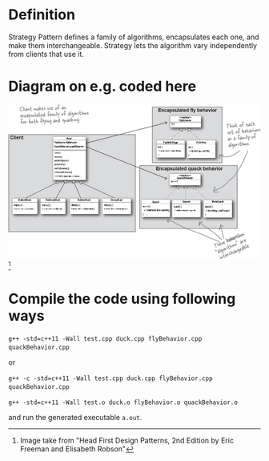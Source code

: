 # Definition
Strategy Pattern defines a family of algorithms, encapsulates each one, and make them interchangeable. Strategy lets the algorithm vary independently from clients that use it.

# Diagram on e.g. coded here
![DuckUSim UML Diagram for Design Pattern](/strategy-pattern/duckusim.png)[^1]

# Compile the code using following ways
`g++ -std=c++11 -Wall test.cpp duck.cpp flyBehavior.cpp quackBehavior.cpp`

or

`g++ -c -std=c++11 -Wall test.cpp duck.cpp flyBehavior.cpp quackBehavior.cpp`

`g++ -std=c++11 -Wall test.o duck.o flyBehavior.o quackBehavior.o`

and run the generated executable `a.out`.


[^1]: Image take from "Head First Design Patterns, 2nd Edition by Eric Freeman and Elisabeth Robson"